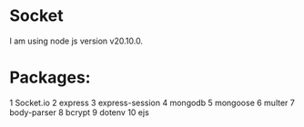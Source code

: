 # Socket

I am using node js version v20.10.0. 

# Packages:

1 Socket.io
2 express
3 express-session
4 mongodb
5 mongoose
6 multer
7 body-parser
8 bcrypt
9 dotenv
10 ejs



